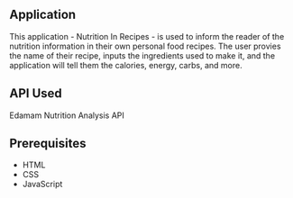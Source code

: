 ## Application

This application - Nutrition In Recipes - is used to inform the reader of the nutrition information in their own personal food recipes. The user provies the name of their recipe, inputs the ingredients used to make it, and the application will tell them the calories, energy, carbs, and more.

## API Used

Edamam Nutrition Analysis API

## Prerequisites

- HTML
- CSS
- JavaScript